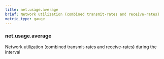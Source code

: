 ```yaml
---
title: net.usage.average
brief: Network utilization (combined transmit-rates and receive-rates) during the interval
metric_type: gauge
---
```

### net.usage.average

Network utilization (combined transmit-rates and receive-rates) during the interval